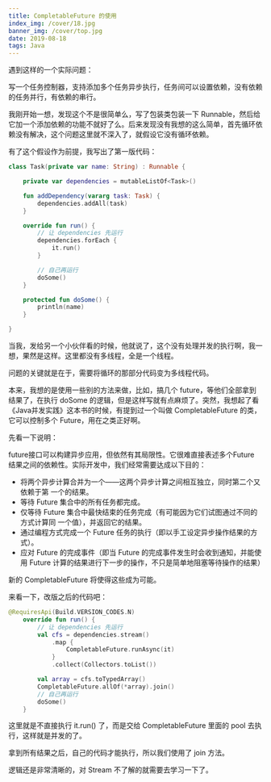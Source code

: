 ```yaml
---
title: CompletableFuture 的使用
index_img: /cover/18.jpg
banner_img: /cover/top.jpg
date: 2019-08-18
tags: Java
---
```



遇到这样的一个实际问题：

写一个任务控制器，支持添加多个任务异步执行，任务间可以设置依赖，没有依赖的任务并行，有依赖的串行。

我刚开始一想，发现这个不是很简单么，写了包装类包装一下 Runnable，然后给它加一个添加依赖的功能不就好了么。后来发现没有我想的这么简单，首先循环依赖没有解决，这个问题这里就不深入了，就假设它没有循环依赖。

有了这个假设作为前提，我写出了第一版代码：

```kotlin
class Task(private var name: String) : Runnable {

    private var dependencies = mutableListOf<Task>()

    fun addDependency(vararg task: Task) {
        dependencies.addAll(task)
    }

    override fun run() {
        // 让 dependencies 先运行
        dependencies.forEach {
            it.run()
        }

        // 自己再运行
        doSome()
    }

    protected fun doSome() {
        println(name)
    }

}
```

当我，发给另一个小伙伴看的时候，他就说了，这个没有处理并发的执行啊，我一想，果然是这样。这里都没有多线程，全是一个线程。

问题的关键就是在于，需要将循环的那部分代码变为多线程代码。

本来，我想的是使用一些别的方法来做，比如，搞几个 future，等他们全部拿到结果了，在执行 doSome 的逻辑，但是这样写就有点麻烦了。突然，我想起了看《Java并发实践》这本书的时候，有提到过一个叫做 CompletableFuture  的类，它可以控制多个 Future，用在之类正好啊。



先看一下说明：

future接口可以构建异步应用，但依然有其局限性。它很难直接表述多个Future 结果之间的依赖性。实际开发中，我们经常需要达成以下目的：

- 将两个异步计算合并为一个——这两个异步计算之间相互独立，同时第二个又依赖于第
   一个的结果。
- 等待 Future 集合中的所有任务都完成。
- 仅等待 Future 集合中最快结束的任务完成（有可能因为它们试图通过不同的方式计算同
   一个值），并返回它的结果。
- 通过编程方式完成一个 Future 任务的执行（即以手工设定异步操作结果的方式）。
- 应对 Future 的完成事件（即当 Future 的完成事件发生时会收到通知，并能使用 Future
   计算的结果进行下一步的操作，不只是简单地阻塞等待操作的结果）

新的 CompletableFuture 将使得这些成为可能。



来看一下，改版之后的代码吧：

```kotlin
@RequiresApi(Build.VERSION_CODES.N)
    override fun run() {
        // 让 dependencies 先运行
        val cfs = dependencies.stream()
            .map {
                CompletableFuture.runAsync(it)
            }
            .collect(Collectors.toList())

        val array = cfs.toTypedArray()
        CompletableFuture.allOf(*array).join()
        // 自己再运行
        doSome()
    }
```

这里就是不直接执行 it.run() 了，而是交给 CompletableFuture 里面的 pool 去执行，这样就是并发的了。

拿到所有结果之后，自己的代码才能执行，所以我们使用了 join 方法。

逻辑还是非常清晰的，对 Stream 不了解的就需要去学习一下了。
